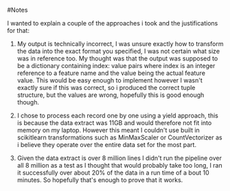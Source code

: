 #Notes

I wanted to explain a couple of the approaches i took and the justifications for that:

1. My output is technically incorrect, I was unsure exactly how to transform the data into the exact format you specified,
I was not certain what size was in reference too.  My thought was that the output was supposed to be a dictionary
containing index: value pairs where index is an integer reference to a feature name and the value being the actual
feature value.  This would be easy enough to implement however I wasn't exactly sure if this was correct, so i produced
the correct tuple structure, but the values are wrong, hopefully this is good enough though.

2. I chose to process each record one by one using a yield approach, this is because the data extract was 11GB and would
therefore not fit into memory on my laptop.  However this meant I couldn't use built in scikitlearn transformations such 
as MinMaxScaler or CountVectorizer as i believe they operate over the entire data set for the most part.

3. Given the data extract is over 8 million lines I didn't run the pipeline over all 8 million as a test as I thought 
that would probably take too long, I ran it successfully over about 20% of the data in a run time of a bout 10 minutes.
So hopefully that's enough to prove that it works.

